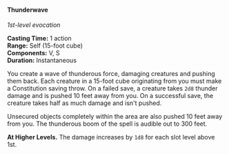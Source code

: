 #### Thunderwave
<!-- markdownlint-disable link-image-reference-definitions -->
[_metadata_:spell_name]:- "Thunderwave"
[_metadata_:spell_level]:- "1"
[_metadata_:spell_school]:- "evocation"
[_metadata_:ritual]:- "false"
[_metadata_:casting_time_amount]:- "1"
[_metadata_:casting_time_unit]:- "action"
[_metadata_:range]:- "Self"
[_metadata_:target]:- "15-foot cube"
[_metadata_:components_verbal]:- "true"
[_metadata_:components_somatic]:- "true"
[_metadata_:components_material]:- "false"
[_metadata_:duration]:- "Instantaneous"
[_metadata_:concentration]:- "false"
[_metadata_:saving_throw]:- "Constitution"
[_metadata_:saving_throw_success]:- "halves_damage,avoids_effect"
[_metadata_:damage_formula]:- "2d8"
[_metadata_:damage_type]:- "thunder"
[_metadata_:compared_to_wotc_srd_5.1]:- "mechanics_same_wording_different"
[_metadata_:compared_to_a5e_srd]:- "mechanics_same_wording_different"
<!-- markdownlint-disable-next-line no-emphasis-as-heading -->
_1st-level evocation_

**Casting Time:** 1 action \
**Range:** Self (15-foot cube) \
**Components:** V, S \
**Duration:** Instantaneous

You create a wave of thunderous force, damaging creatures and pushing them back.
Each creature in a 15-foot cube originating from you must make a Constitution saving throw.
On a failed save, a creature takes `2d8` thunder damage and is pushed 10 feet away from you.
On a successful save, the creature takes half as much damage and isn't pushed.

Unsecured objects completely within the area are also pushed 10 feet away from you.
The thunderous boom of the spell is audible out to 300 feet.

**At Higher Levels.**
The damage increases by `1d8` for each slot level above 1st.
